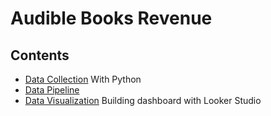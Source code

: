 Audible Books Revenue
============

## Contents

- [Data Collection](audibleBook_Revenue.ipynb) With Python
- [Data Pipeline](audibleBook_Revenue.ipynb)
- [Data Visualization](sections/looker-studio.md) Building dashboard with Looker Studio

